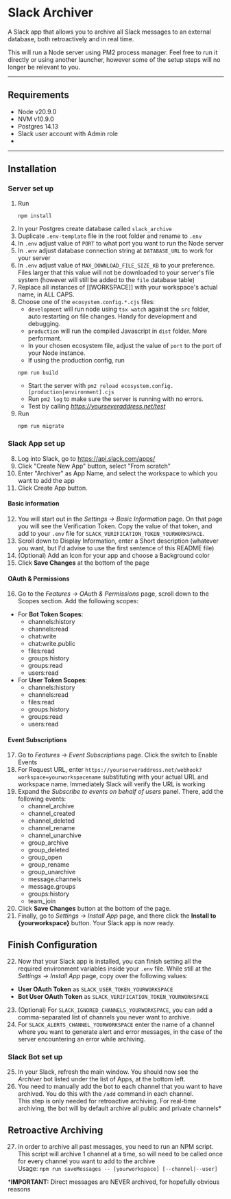 # Slack Archiver

A Slack app that allows you to archive all Slack messages to an external database, both retroactively and in real time.

This will run a Node server using PM2 process manager. Feel free to run it directly or using another launcher, however some of the setup steps will no longer be relevant to you.

---
## Requirements

- Node v20.9.0
- NVM v10.9.0
- Postgres 14.13
- Slack user account with Admin role
- 
---
## Installation
### Server set up
1. Run  
    ````
   npm install  
   
2. In your Postgres create database called `slack_archive`
3. Duplicate `.env-template` file in the root folder and rename to `.env` 
4. In `.env` adjust value of `PORT` to what port you want to run the Node server
5. In `.env` adjust database connection string at `DATABASE_URL` to work for your server
6. In `.env` adjust value of `MAX_DOWNLOAD_FILE_SIZE_KB` to your preference. Files larger that this value will not be downloaded to your server's file system (however will still be added to the `file` database table)
7. Replace all instances of [[WORKSPACE]] with your workspace's actual name, in ALL CAPS.
7. Choose one of the `ecosystem.config.*.cjs` files:  
   - `development` will run node using `tsx watch` against the `src` folder, auto restarting on file changes. Handy for development and debugging.
   - `production` will run the compiled Javascript in `dist` folder. More performant.
   - In your chosen ecosystem file, adjust the value of `port` to the port of your Node instance.
   - If using the production config, run
   ```` 
   npm run build
   ```` 
   - Start the server with `pm2 reload ecosystem.config.[production|environment].cjs`
   - Run `pm2 log` to make sure the server is running with no errors.
   - Test by calling *https://yourseveraddress.net/test*
8. Run  
   ````
   npm run migrate

### Slack App set up
8. Log into Slack, go to https://api.slack.com/apps/
9. Click "Create New App" button, select "From scratch"
10. Enter "Archiver" as App Name, and select the workspace to which you want to add the app
11. Click Create App button.

#### Basic information
12. You will start out in the *Settings -> Basic Information* page. On that page you will see the Verification Token. Copy the value of that token, and add to your `.env` file for `SLACK_VERIFICATION_TOKEN_YOURWORKSPACE`.
13. Scroll down to Display Information, enter a Short description (whatever you want, but I'd advise to use the first sentence of this README file)
14. (Optional) Add an Icon for your app and choose a Background color
15. Click **Save Changes** at the bottom of the page

#### OAuth & Permissions
16. Go to the *Features -> OAuth & Permissions* page, scroll down to the Scopes section. Add the following scopes:
   - For **Bot Token Scopes**:
     - channels:history
     - channels:read
     - chat:write
     - chat:write.public
     - files:read
     - groups:history
     - groups:read
     - users:read
   - For **User Token Scopes**:
      - channels:history
      - channels:read
      - files:read
      - groups:history
      - groups:read
      - users:read

#### Event Subscriptions
17. Go to *Features -> Event Subscriptions* page. Click the switch to Enable Events
18. For Request URL, enter `https://yourserveraddress.net/webhook?workspace=yourworkspacename` substituting with your actual URL and workspace name. Immediately Slack will verify the URL is working
19. Expand the *Subscribe to events on behalf of users* panel. There, add the following events:
    - channel_archive 
    - channel_created
    - channel_deleted
    - channel_rename
    - channel_unarchive
    - group_archive
    - group_deleted
    - group_open
    - group_rename
    - group_unarchive
    - message.channels
    - message.groups
    - groups:history
    - team_join
20. Click **Save Changes** button at the bottom of the page.
21. Finally, go to  *Settings -> Install App* page, and there click the **Install to {yourworkspace}** button. Your Slack app is now ready.

## Finish Configuration
22. Now that your Slack app is installed, you can finish setting all the required environment variables inside your `.env` file.
While still at the *Settings -> Install App* page, copy over the following values:  
   - **User OAuth Token** as `SLACK_USER_TOKEN_YOURWORKSPACE`    
   - **Bot User OAuth Token** as `SLACK_VERIFICATION_TOKEN_YOURWORKSPACE`  
      
  
23. (Optional) For `SLACK_IGNORED_CHANNELS_YOURWORKSPACE`, you can add a comma-separated list of channels you never want to archive. 
24. For `SLACK_ALERTS_CHANNEL_YOURWORKSPACE` enter the name of a channel where you want to generate alert and error messages, in the case of the server encountering an error while archiving. 

### Slack Bot set up
25. In your Slack, refresh the main window. You should now see the *Archiver* bot listed under the list of Apps, at the bottom left.
26. You need to manually add the bot to each channel that you want to have archived. You do this with the `/add` command in each channel.   
This step is only needed for retroactive archiving. For real-time archiving, the bot will by default archive all public and private channels*

## Retroactive Archiving

27. In order to archive all past messages, you need to run an NPM script. This script will archive 1 channel at a time, so will need to be called once for every channel you want to add to the archive  
Usage: `npm run saveMessages -- [yourworkspace] [--channel|--user]`




***IMPORTANT:** Direct messages are NEVER archived, for hopefully obvious reasons